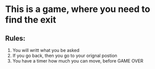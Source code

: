 #  This is a game, where you need to find the exit
## Rules: 
1. You will writt what you be asked 
2. If you go back, then you go to your orignal postion
3. You have a timer how much you can move, before GAME OVER